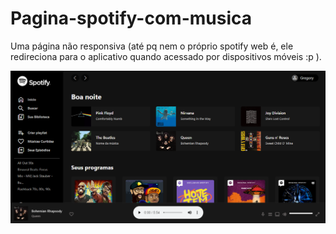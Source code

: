 # Pagina-spotify-com-musica
Uma página não responsiva (até pq nem o próprio spotify web é, ele redireciona para o aplicativo quando acessado por dispositivos móveis :p ).

<img src="https://github.com/gregoryi2/Pagina-spotify-com-musica/blob/main/Print.png">

